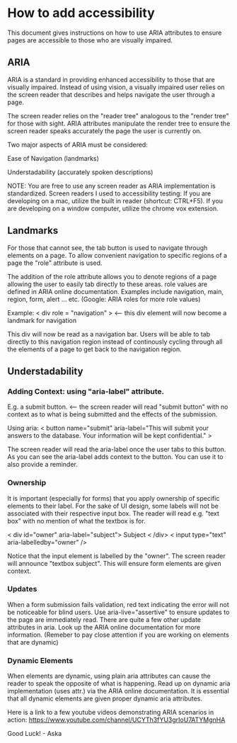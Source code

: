 # How to add accessibility
This document gives instructions on how to use ARIA attributes to ensure pages are accessible to those who are visually impaired.

## ARIA

ARIA is a standard in providing enhanced accessibility to those that are visually impaired. Instead of using vision, a visually impaired user relies on the screen reader that describes and helps navigate the user through a page.

The screen reader relies on the "reader tree" analogous to the "render tree" for those with sight. ARIA attributes manipulate the render tree to ensure the screen reader speaks accurately the page the user is currently on.

Two major aspects of ARIA must be considered:

Ease of Navigation (landmarks)

Understadability (accurately spoken descriptions)

NOTE: You are free to use any screen reader as ARIA implementation is standardized.
Screen readers I used to accessibility testing:
If you are developing on a mac, utilize the built in reader (shortcut: CTRL+F5).
If you are developing on a window computer, utilize the chrome vox extension.

## Landmarks

For those that cannot see, the tab button is used to navigate through elements on a page. To allow convenient navigation to specific regions of a page the "role" attribute is used.

The addition of the role attribute allows you to denote regions of a page allowing the user to easily tab directly to these areas. role values are defined in ARIA online documentation. Examples include navigation, main, region, form, alert ... etc. (Google: ARIA roles for more role values)

Example: 
< div role = "navigation" > <-- this div element will now become a landmark for navigation

This div will now be read as a navigation bar. Users will be able to tab directly to this navigation region instead of continously cycling through all the elements of a page to get back to the navigation region.

## Understadability

### Adding Context: using "aria-label" attribute.
E.g. a submit button. <-- the screen reader will read "submit button" with no context as to what is being submitted and the effects of the submission.

Using aria: < button name="submit" aria-label="This will submit your answers to the database. Your information will be kept confidential." >

The screen reader will read the aria-label once the user tabs to this button. As you can see the aria-label adds context to the button. You can use it to also provide a reminder.

### Ownership

It is important (especially for forms) that you apply ownership of specific elements to their label. For the sake of UI design, some labels will not be associated with their respective input box. The reader will read e.g. "text box" with no mention of what the textbox is for. 

< div id="owner" aria-label="subject"> Subject < /div>
< input type="text" aria-labelledby="owner" />

Notice that the input element is labelled by the "owner". The screen reader will announce "textbox subject". This will ensure form elements are given context.

### Updates

When a form submission fails validation, red text indicating the error will not be noticeable for blind users. Use aria-live="assertive" to ensure updates to the page are immediately read. There are quite a few other update attributes in aria. Look up the ARIA online documentation for more information. (Remeber to pay close attention if you are working on elements that are dynamic)


### Dynamic Elements

When elements are dynamic, using plain aria attributes can cause the reader to speak the opposite of what is happening. Read up on dynamic aria implementation (uses attr.) via the ARIA online documentation. It is essential that all dynamic elements are given proper dynamic aria attributes.

Here is a link to a few youtube videos demonstrating ARIA scenarios in action: https://www.youtube.com/channel/UCYTh3fYU3grIoU7ATYMgnHA

Good Luck! - Aska 
